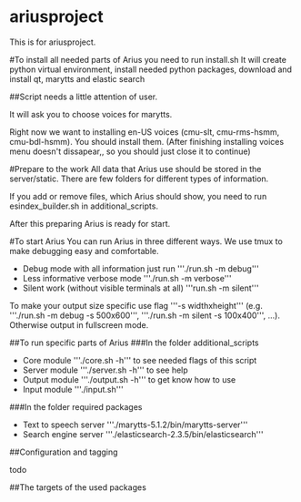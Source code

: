 # ariusproject
This is for ariusproject.


#To install all needed parts of Arius you need to run install.sh
It will create python virtual environment,
install needed python packages,
download and install qt, marytts and elastic search

##Script needs a little attention of user. 

It will ask you to choose voices for marytts.

Right now we want to installing en-US voices (cmu-slt, cmu-rms-hsmm, cmu-bdl-hsmm). You should install them. (After finishing installing voices menu doesn't dissapear,, so you should just close it to continue)

#Prepare to the work
All data that Arius use should be stored in the server/static.
There are few folders for different types of information.  

If you add or remove files, which Arius should show, you need to run esindex_builder.sh in additional_scripts.

After this preparing Arius is ready for start.

#To start Arius
You can run Arius in three different ways.
We use tmux to make debugging easy and comfortable.

- Debug mode with all information just run '''./run.sh -m debug'''
- Less informative verbose mode '''./run.sh -m verbose'''
- Silent work (without visible terminals at all) '''run.sh -m silent'''

To make your output size specific use flag '''-s widthxheight''' (e.g. '''./run.sh -m debug -s 500x600''', '''./run.sh -m silent -s 100x400''', ...).
Otherwise output in fullscreen mode.

##To run specific parts of Arius
###In the folder additional_scripts
-  Core module '''./core.sh -h''' to see needed flags of this script
-  Server module '''./server.sh -h''' to see help
-  Output module '''./output.sh -h''' to get know how to use
-  Input module '''./input.sh'''

###In the folder required packages
-  Text to speech server '''./marytts-5.1.2/bin/marytts-server'''
-  Search engine server '''./elasticsearch-2.3.5/bin/elasticsearch'''




##Configuration and tagging

todo


##The targets of the used packages
